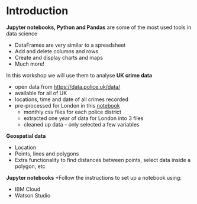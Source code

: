 # Introduction

**Jupyter notebooks, Python and Pandas**  are some of the most used tools in data science
* DataFrames are very similar to a spreadsheet
* Add and delete columns and rows
* Create and display charts and maps
* Much more!

In this workshop we will use them to analyse **UK crime data**
* open data from https://data.police.uk/data/ 
* available for all of UK 
* locations, time and date of all crimes recorded
* pre-processed for London in this [notebook](https://github.com/IBMDeveloperUK/crime-data-workshop/blob/master/notebooks/prepare-uk-crime-data.ipynb)
  * monthly csv files for each police district 
  * extracted one year of data for London into 3 files
  * cleaned up data - only selected a few variables
  
**Geospatial data**
* Location
* Points, lines and polygons
* Extra functionality to find distances between points, select data inside a polygon, etc

**Jupyter notebooks**
*Follow the instructions to set up a notebook using:
  * IBM Cloud
  * Watson Studio



